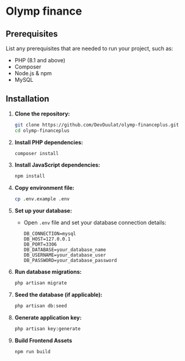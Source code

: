 

# Olymp finance

## Prerequisites

List any prerequisites that are needed to run your project, such as:
- PHP (8.1 and above)
- Composer
- Node.js & npm
- MySQL

## Installation

1. **Clone the repository:**

   ```bash
   git clone https://github.com/DevDuulat/olymp-financeplus.git
   cd olymp-financeplus
   ```

2. **Install PHP dependencies:**

   ```bash
   composer install
   ```

3. **Install JavaScript dependencies:**

   ```bash
   npm install
   ```

4. **Copy environment file:**

   ```bash
   cp .env.example .env
   ```

5. **Set up your database:**

    - Open `.env` file and set your database connection details:
      ```
      DB_CONNECTION=mysql
      DB_HOST=127.0.0.1
      DB_PORT=3306
      DB_DATABASE=your_database_name
      DB_USERNAME=your_database_user
      DB_PASSWORD=your_database_password
      ```

6. **Run database migrations:**

   ```bash
   php artisan migrate
   ```

7. **Seed the database (if applicable):**

   ```bash
   php artisan db:seed
   ```

8. **Generate application key:**

   ```bash
   php artisan key:generate
   ``` 

9. **Build Frontend Assets**

    ```bash
   npm run build
   ```
   


